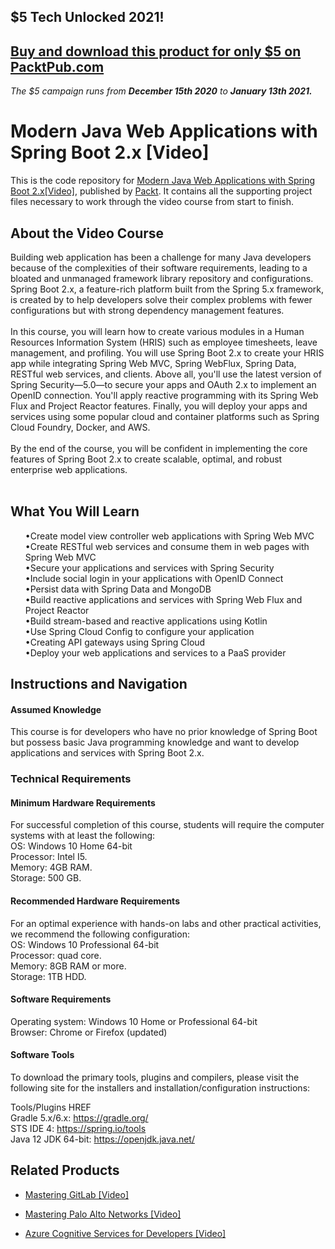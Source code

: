 ## $5 Tech Unlocked 2021!
[Buy and download this product for only $5 on PacktPub.com](https://www.packtpub.com/)
-----
*The $5 campaign         runs from __December 15th 2020__ to __January 13th 2021.__*

# Modern Java Web Applications with Spring Boot 2.x [Video]
This is the code repository for [Modern Java Web Applications with Spring Boot 2.x[Video]]( https://www.packtpub.com/programming/modern-java-web-applications-with-spring-boot-2-x-video), published by [Packt](https://www.packtpub.com/?utm_source=github ). It contains all the supporting project files necessary to work through the video course from start to finish.
## About the Video Course	
Building web application has been a challenge for many Java developers because of the complexities of their software requirements, leading to a bloated and unmanaged framework library repository and configurations. Spring Boot 2.x, a feature-rich platform built from the Spring 5.x framework, is created by to help developers solve their complex problems with fewer configurations but with strong dependency management features. <br/><br/>
In this course, you will learn how to create various modules in a Human Resources Information System (HRIS) such as employee timesheets, leave management, and profiling. You will use Spring Boot 2.x to create your HRIS app while integrating Spring Web MVC, Spring WebFlux, Spring Data, RESTful web services, and clients. Above all, you'll use the latest version of Spring Security—5.0—to secure your apps and OAuth 2.x to implement an OpenID connection. You'll apply reactive programming with its Spring Web Flux and Project Reactor features. Finally, you will deploy your apps and services using some popular cloud and container platforms such as Spring Cloud Foundry, Docker, and AWS. <br/><br/>
By the end of the course, you will be confident in implementing the core features of Spring Boot 2.x to create scalable, optimal, and robust enterprise web applications. <br/><br/>
<H2>What You Will Learn</H2>
<DIV class>

<UL>
•Create model view controller web applications with Spring Web MVC<br/>
•Create RESTful web services and consume them in web pages with Spring Web MVC<br/>
•Secure your applications and services with Spring Security<br/>
•Include social login in your applications with OpenID Connect<br/>
•Persist data with Spring Data and MongoDB<br/>
•Build reactive applications and services with Spring Web Flux and Project Reactor<br/>
•Build stream-based and reactive applications using Kotlin<br/>
•Use Spring Cloud Config to configure your application<br/>
•Creating API gateways using Spring Cloud<br/>
•Deploy your web applications and services to a PaaS provider<br/>


</LI></UL></DIV>

## Instructions and Navigation
#### Assumed Knowledge
This course is for developers who have no prior knowledge of Spring Boot but possess basic Java programming knowledge and want to develop applications and services with Spring Boot 2.x.

### Technical Requirements
#### Minimum Hardware Requirements<br/>
For successful completion of this course, students will require the computer systems with at least the following:<br/>
OS: Windows 10 Home 64-bit<br/>
Processor: Intel I5.<br/>
Memory: 4GB RAM.<br/>
Storage: 500 GB.<br/>

#### Recommended Hardware Requirements<br/>
For an optimal experience with hands-on labs and other practical activities, we recommend the following configuration:<br/>
OS: Windows 10 Professional 64-bit<br/>
Processor: quad core.<br/>
Memory: 8GB RAM or more.<br/>
Storage: 1TB HDD.<br/>

#### Software Requirements<br/>
Operating system: Windows 10 Home or Professional 64-bit<br/>
Browser: Chrome or Firefox (updated)<br/>

#### Software Tools<br/>
To download the primary tools, plugins and compilers, please visit the following site for the installers and installation/configuration instructions:<br/>

Tools/Plugins	HREF<br/>
Gradle 5.x/6.x:	https://gradle.org/<br/>
STS IDE 4:	https://spring.io/tools<br/>
Java 12 JDK 64-bit:	https://openjdk.java.net/<br/>

## Related Products
* [Mastering GitLab [Video]](https://www.packtpub.com/networking-and-servers/mastering-gitlab-video?utm_source=github&utm_medium=repository&utm_campaign=9781789537642)

* [Mastering Palo Alto Networks [Video]](https://www.packtpub.com/networking-and-servers/mastering-palo-alto-networks-video)

* [Azure Cognitive Services for Developers [Video]](https://www.packtpub.com/application-development/azure-cognitive-services-developers-video)
